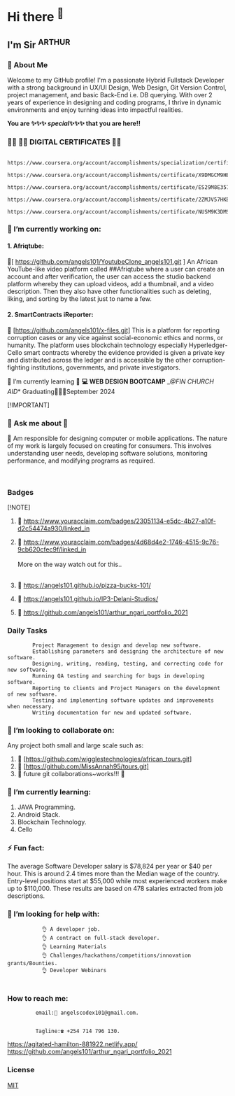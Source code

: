 # Hi there <sup>👋</sup>

## I'm Sir <sup>ARTHUR</sup>

### 🚀 About Me

Welcome to my GitHub profile! I'm a passionate Hybrid Fullstack Developer with a strong background in UX/UI Design, Web Design, Git Version Control, project management, and basic Back-End i.e. DB querying. With over 2 years of experience in designing and coding  programs, I thrive in dynamic environments and enjoy turning ideas into impactful realities.



 __You are   ✨✨✨ _special_✨✨✨ that you are here!!__

### 👨‍🎓 🔭🔭  DIGITAL CERTIFICATES 🔭🔭 

                    https://www.coursera.org/account/accomplishments/specialization/certificate/7XJJG3N25NQ4 
                    https://www.coursera.org/account/accomplishments/certificate/X9DMGCM9HBKP 
                    https://www.coursera.org/account/accomplishments/certificate/ES29M8E357EC
                    https://www.coursera.org/account/accomplishments/certificate/2ZMJV57HKBGP 
                    https://www.coursera.org/account/accomplishments/certificate/NUSM9K3DMS8Y



 
### 🔭 I’m currently working on: 
####  1. Afriqtube:
🔭[ https://github.com/angels101/YoutubeClone_angels101.git ]
An African YouTube-like video platform called  ##Afriqtube where a user can create an account and after verification, the user can access the studio backend platform whereby they can upload videos, add a thumbnail, and a video description. Then they also have other functionalities such as deleting, liking, and sorting by the latest just to name a few.
<br>
#### 2. SmartContracts iReporter:
 🔭 [https://github.com/angels101/x-files.git]
This is a platform for reporting corruption cases or any vice against social-economic ethics and norms, or humanity. The platform uses blockchain technology especially Hyperledger-Cello smart contracts whereby the evidence provided is given a private key and distributed across the ledger and is accessible by the other corruption-fighting institutions, governments, and private investigators.
<br>

🌱 I’m currently learning 🌱
**💻 WEB DESIGN BOOTCAMP**  __@FIN CHURCH AID_* Graduating👨🏾‍🎓September 2024



[!IMPORTANT]
###  💬 Ask me about 💬
 <p> 🌱 Am responsible for designing computer or mobile applications. The nature of my work is largely focused on creating for consumers. 
          This involves understanding user needs, developing software solutions, monitoring performance, and modifying programs as required.</p>
 <br>
	    
###  Badges 
	
[!NOTE]
1.  🌱  https://www.youracclaim.com/badges/23051134-e5dc-4b27-a10f-d2c54474a930/linked_in 

2.  🌱   https://www.youracclaim.com/badges/4d68d4e2-1746-4515-9c76-9cb620cfec9f/linked_in 
                           <br><br>  More on the way watch out for this..<br>
    <br>
	
4.  🌱             https://angels101.github.io/pizza-bucks-101/
5.  🌱             https://angels101.github.io/IP3-Delani-Studios/
6.  🌱             https://github.com/angels101/arthur_ngari_portfolio_2021

   ###    Daily Tasks
            Project Management to design and develop new software.
            Establishing parameters and designing the architecture of new software.
            Designing, writing, reading, testing, and correcting code for new software.
            Running QA testing and searching for bugs in developing software.
            Reporting to clients and Project Managers on the development of new software.
            Testing and implementing software updates and improvements when necessary.
            Writing documentation for new and updated software.


### 👯 I’m looking to collaborate on:
Any project both small and large scale such as:

 1. 👯 [https://github.com/wigglestechnologies/african_tours.git]
 2. 👯 [https://github.com/MissAnnah95/tours.git]
 3. 👯 future git collaborations~works!!!  💬

### 🌱 I’m currently learning:
1. JAVA Programming.
2. Android Stack.
3. Blockchain Technology.
4. Cello


###    ⚡ Fun fact: 

The average Software Developer salary is $78,824 per year or $40 per hour. This is around 2.4 times more than the Median wage of the country. 
          Entry-level positions start at $55,000 while most experienced workers make up to $110,000. These results are based on 478 salaries extracted from job descriptions.

###          🤔 I’m looking for help with:
               👌 A developer job.
               👌 A contract on full-stack developer.
               👌 Learning Materials
               👌 Challenges/hackathons/competitions/innovation grants/Bounties.
               👌 Developer Webinars 
                
          
  ###  <br>How to reach me:</br>
          
             email:📧 angelscodex101@gmail.com.
 
 
             Tagline:☎️ +254 714 796 130.

 https://agitated-hamilton-881922.netlify.app/ <br>
 https://github.com/angels101/arthur_ngari_portfolio_2021
 
### License

[MIT](https://choosealicense.com/licenses/mit/)        
           
